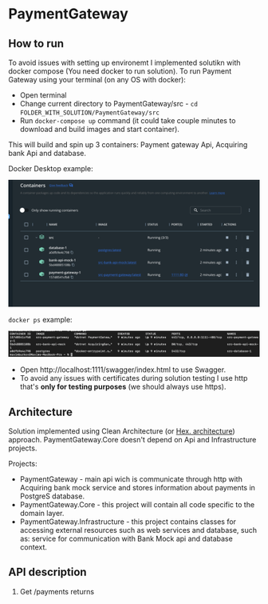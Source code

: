 # PaymentGateway

## How to run

To avoid issues with setting up environemt I implemented solutikn with docker compose (You need docker to run solution). To run Payment Gateway using your terminal (on any OS with docker):
- Open terminal
- Change current directory to PaymentGateway/src - `cd FOLDER_WITH_SOLUTION/PaymentGateway/src`
- Run `docker-compose up` command (it could take couple minutes to download and build images and start container). 

This will build and spin up 3 containers: Payment gateway Api, Acquiring bank Api and database.

Docker Desktop example:

![image](docs/docker-desktop.png)

`docker ps` example:

![ps](docs/docker-ps.png)

- Open http://localhost:1111/swagger/index.html to use Swagger. 
- To avoid any issues with certificates during solution testing I use http that's **only for testing purposes** (we should always use https).

## Architecture

Solution implemented using Clean Architecture (or [Hex. architecture](https://en.wikipedia.org/wiki/Hexagonal_architecture_(software))) approach. PaymentGateway.Core doesn't depend on Api and Infrastructure projects.

Projects:

- PaymentGateway - main api wich is communicate through http with Acquiring bank mock service and stores information about payments in PostgreS database.
- PaymentGateway.Core - this project will contain all code specific to the domain layer.
- PaymentGateway.Infrastructure - this project contains classes for accessing external resources such as web services and database, such as: service for communication with Bank Mock api and database context.

## API description

1. Get /payments returns 





